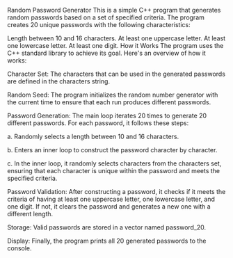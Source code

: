 Random Password Generator
This is a simple C++ program that generates random passwords based on a set of specified criteria. The program creates 20 unique passwords with the following characteristics:

Length between 10 and 16 characters.
At least one uppercase letter.
At least one lowercase letter.
At least one digit.
How it Works
The program uses the C++ standard library to achieve its goal. Here's an overview of how it works:

Character Set: The characters that can be used in the generated passwords are defined in the characters string.

Random Seed: The program initializes the random number generator with the current time to ensure that each run produces different passwords.

Password Generation: The main loop iterates 20 times to generate 20 different passwords. For each password, it follows these steps:

a. Randomly selects a length between 10 and 16 characters.

b. Enters an inner loop to construct the password character by character.

c. In the inner loop, it randomly selects characters from the characters set, ensuring that each character is unique within the password and meets the specified criteria.

Password Validation: After constructing a password, it checks if it meets the criteria of having at least one uppercase letter, one lowercase letter, and one digit. If not, it clears the password and generates a new one with a different length.

Storage: Valid passwords are stored in a vector named password_20.

Display: Finally, the program prints all 20 generated passwords to the console.
